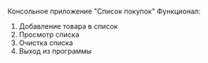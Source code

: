 Консольное приложение "Список покупок"
Функционал:
1) Добавление товара в список
2) Просмотр списка
3) Очистка списка
4) Выход из программы
